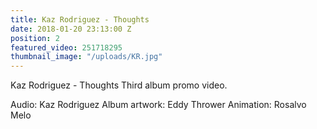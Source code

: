```yaml
---
title: Kaz Rodriguez - Thoughts
date: 2018-01-20 23:13:00 Z
position: 2
featured_video: 251718295
thumbnail_image: "/uploads/KR.jpg"
---
```


Kaz Rodriguez - Thoughts
Third album promo video.
 
Audio: Kaz Rodriguez
Album artwork: Eddy Thrower
Animation: Rosalvo Melo